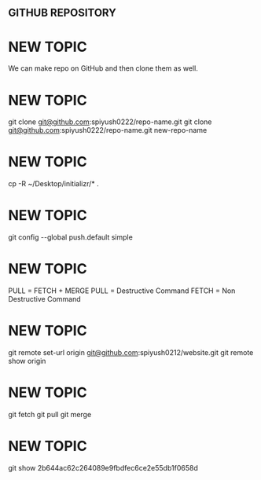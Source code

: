 ## GITHUB REPOSITORY

# NEW TOPIC

We can make repo on GitHub and then clone them as well. 

# NEW TOPIC

git clone git@github.com:spiyush0222/repo-name.git
git clone git@github.com:spiyush0222/repo-name.git new-repo-name 

# NEW TOPIC

cp -R ~/Desktop/initializr/* .

# NEW TOPIC

git config --global push.default simple

# NEW TOPIC

PULL = FETCH + MERGE
PULL = Destructive Command
FETCH = Non Destructive Command

# NEW TOPIC

git remote set-url origin git@github.com:spiyush0212/website.git
git remote show origin

# NEW TOPIC

git fetch
git pull
git merge

# NEW TOPIC

git show 2b644ac62c264089e9fbdfec6ce2e55db1f0658d







